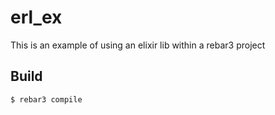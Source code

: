 erl_ex
=====

This is an example of using an elixir lib within a rebar3 project

Build
-----

    $ rebar3 compile
